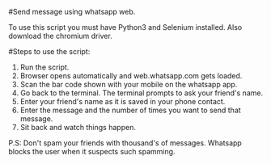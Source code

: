 #Send message using whatsapp web.

To use this script you must have Python3 and Selenium installed.
Also download the chromium driver.

#Steps to use the script:
1. Run the script.
2. Browser opens automatically and web.whatsapp.com gets loaded.
3. Scan the bar code shown with your mobile on the whatsapp app.
4. Go back to the terminal. The terminal prompts to ask your friend's name. 
5. Enter your friend's name as it is saved in your phone contact.
6. Enter the message and the number of times you want to send that message.
7. Sit back and watch things happen.

P.S: Don't spam your friends with thousand's of messages. Whatsapp blocks the user when it suspects such spamming.
